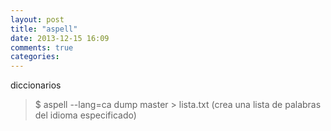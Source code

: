 ```yaml
---
layout: post
title: "aspell"
date: 2013-12-15 16:09
comments: true
categories: 
---
```

diccionarios 

>$ aspell --lang=ca dump master > lista.txt  (crea una lista de palabras del idioma especificado) 

